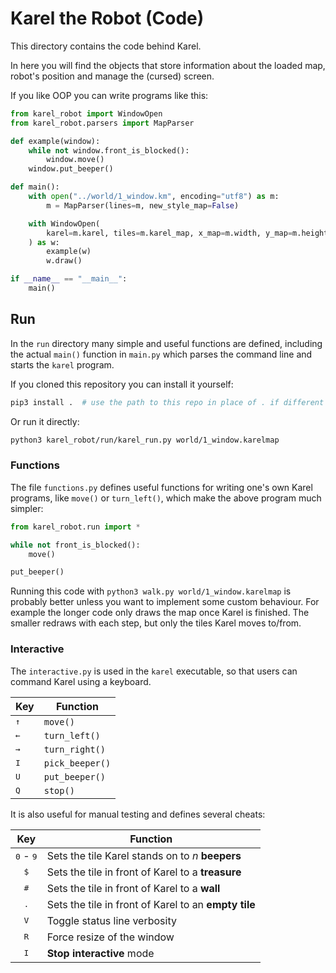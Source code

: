 # Karel the Robot (Code)

This directory contains the code behind Karel.

In here you will find the objects that store information about
the loaded map, robot's position and manage the (cursed) screen.

If you like OOP you can write programs like this:
```python
from karel_robot import WindowOpen
from karel_robot.parsers import MapParser

def example(window):
    while not window.front_is_blocked():
        window.move()
    window.put_beeper()

def main():
    with open("../world/1_window.km", encoding="utf8") as m:
        m = MapParser(lines=m, new_style_map=False)

    with WindowOpen(
        karel=m.karel, tiles=m.karel_map, x_map=m.width, y_map=m.height
    ) as w:
        example(w)
        w.draw()

if __name__ == "__main__":
    main()
```

## Run

In the `run` directory many simple and useful functions are
defined, including the actual `main()` function in `main.py`
which parses the command line and starts the `karel` program. 

If you cloned this repository you can install it yourself:
```bash
pip3 install .  # use the path to this repo in place of . if different
```

Or run it directly:
```bash
python3 karel_robot/run/karel_run.py world/1_window.karelmap
```

### Functions

The file `functions.py` defines useful functions for writing
one's own Karel programs, like `move()` or `turn_left()`, which
make the above program much simpler:

```python
from karel_robot.run import *

while not front_is_blocked():
    move()

put_beeper()
```

Running this code with `python3 walk.py world/1_window.karelmap`
is probably better unless you want to implement some custom behaviour.
For example the longer code only draws the map once Karel is finished.
The smaller redraws with each step, but only the tiles Karel moves to/from.

### Interactive

The `interactive.py` is used in the `karel` executable, so that
users can command Karel using a keyboard.

|     Key    |  Function       |
|------------|-----------------|
|<kbd>↑</kbd>| `move()`        |
|<kbd>←</kbd>| `turn_left()`   |
|<kbd>→</kbd>| `turn_right()`  |
|<kbd>I</kbd>| `pick_beeper()` |
|<kbd>U</kbd>| `put_beeper()`  |
|<kbd>Q</kbd>| `stop()`        |

It is also useful for manual testing and defines several cheats:

|             Key             | Function                                             |
| :-------------------------: | ---------------------------------------------------- |
| <kbd>0</kbd> - <kbd>9</kbd> | Sets the tile Karel stands on to *n* **beepers**     |
|        <kbd>$</kbd>         | Sets the tile in front of Karel to a **treasure**    |
|        <kbd>#</kbd>         | Sets the tile in front of Karel to a **wall**        |
|        <kbd>.</kbd>         | Sets the tile in front of Karel to an **empty tile** |
|        <kbd>V</kbd>         | Toggle status line verbosity                         |
|        <kbd>R</kbd>         | Force resize of the window                           |
|        <kbd>I</kbd>         | **Stop interactive** mode                            |
